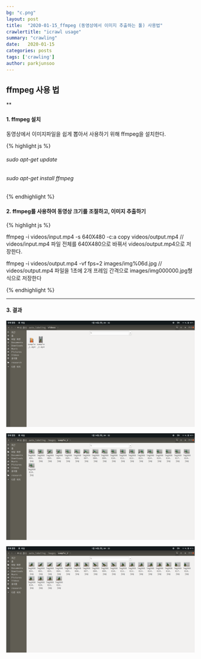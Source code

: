 ```yaml
---
bg: "c.png"
layout: post
title:  "2020-01-15_ffmpeg (동영상에서 이미지 추출하는 툴) 사용법"
crawlertitle: "icrawl usage"
summary: "crawling"
date:   2020-01-15
categories: posts
tags: ['crawling']
author: parkjunsoo
---
```



## ffmpeg 사용 법
**

#### 1. ffmpeg 설치

동영상에서 이미지파일을 쉽게 뽑아서 사용하기 위해 ffmpeg을 설치한다.

{% highlight js %}  

###### sudo apt-get update  
###### sudo apt-get install ffmpeg

{% endhighlight %}


#### 2. ffmpeg를 사용하여 동영상 크기를 조절하고, 이미지 추출하기


{% highlight js %}  

ffmpeg -i videos/input.mp4 -s 640X480 -c:a copy videos/output.mp4
// videos/input.mp4 파일 전체를 640X480으로 바꿔서 videos/output.mp4으로 저장한다.


ffmpeg -i videos/output.mp4 -vf fps=2 images/img%06d.jpg
// videos/output.mp4 파일을 1초에 2개 프레임 간격으로 images/img000000.jpg형식으로 저장한다

{% endhighlight %}

***

#### 3. 결과


![ff1](https://github.com/junsoofeb/junsoofeb.github.io/raw/master/assets/images/ff1.png)


![ff2](https://github.com/junsoofeb/junsoofeb.github.io/raw/master/assets/images/ff2.png)

![ff3](https://github.com/junsoofeb/junsoofeb.github.io/raw/master/assets/images/ff3.png)
